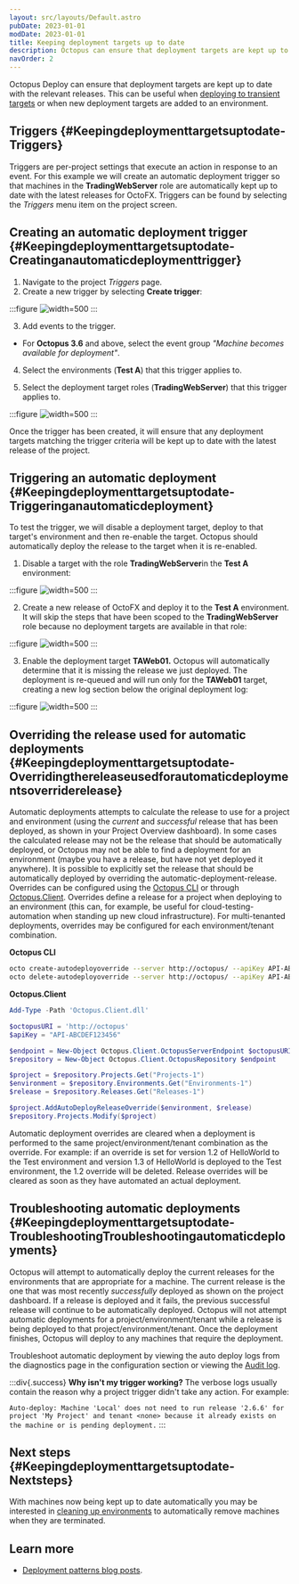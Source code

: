 ```yaml
---
layout: src/layouts/Default.astro
pubDate: 2023-01-01
modDate: 2023-01-01
title: Keeping deployment targets up to date
description: Octopus can ensure that deployment targets are kept up to date with the relevant releases. This can be useful when deploying to transient targets or when new deployment targets are added to an environment.
navOrder: 2
---
```


Octopus Deploy can ensure that deployment targets are kept up to date with the relevant releases.  This can be useful when [deploying to transient targets](/docs/deployments/patterns/elastic-and-transient-environments/deploying-to-transient-targets) or when new deployment targets are added to an environment.

## Triggers {#Keepingdeploymenttargetsuptodate-Triggers}

Triggers are per-project settings that execute an action in response to an event. For this example we will create an automatic deployment trigger so that machines in the **TradingWebServer** role are automatically kept up to date with the latest releases for OctoFX.  Triggers can be found by selecting the *Triggers* menu item on the project screen.

## Creating an automatic deployment trigger {#Keepingdeploymenttargetsuptodate-Creatinganautomaticdeploymenttrigger}

1. Navigate to the project *Triggers* page.
2. Create a new trigger by selecting **Create trigger**:

:::figure
![](/docs/deployments/patterns/elastic-and-transient-environments/images/5865570.png "width=500")
:::

3. Add events to the trigger.
  - For **Octopus 3.6** and above, select the event group *"Machine becomes available for deployment"*.

4. Select the environments (**Test A**) that this trigger applies to.

5. Select the deployment target roles (**TradingWebServer**) that this trigger applies to.

:::figure
![](/docs/deployments/patterns/elastic-and-transient-environments/images/5865705.png "width=500")
:::

Once the trigger has been created, it will ensure that any deployment targets matching the trigger criteria will be kept up to date with the latest release of the project.

## Triggering an automatic deployment {#Keepingdeploymenttargetsuptodate-Triggeringanautomaticdeployment}

To test the trigger, we will disable a deployment target, deploy to that target's environment and then re-enable the target.  Octopus should automatically deploy the release to the target when it is re-enabled.

1. Disable a target with the role **TradingWebServer**in the **Test A** environment:

:::figure
![](/docs/deployments/patterns/elastic-and-transient-environments/images/5865573.png "width=500")
:::

2. Create a new release of OctoFX and deploy it to the **Test A** environment.  It will skip the steps that have been scoped to the **TradingWebServer** role because no deployment targets are available in that role:

:::figure
![](/docs/deployments/patterns/elastic-and-transient-environments/images/5865574.png "width=500")
:::

3. Enable the deployment target **TAWeb01.** Octopus will automatically determine that it is missing the release we just deployed.  The deployment is re-queued and will run only for the **TAWeb01** target, creating a new log section below the original deployment log:

:::figure
![](/docs/deployments/patterns/elastic-and-transient-environments/images/5865575.png "width=500")
:::

## Overriding the release used for automatic deployments {#Keepingdeploymenttargetsuptodate-Overridingthereleaseusedforautomaticdeploymentsoverriderelease}

Automatic deployments attempts to calculate the release to use for a project and environment (using the *current* and *successful* release that has been deployed, as shown in your Project Overview dashboard).  In some cases the calculated release may not be the release that should be automatically deployed, or Octopus may not be able to find a deployment for an environment (maybe you have a release, but have not yet deployed it anywhere).  It is possible to explicitly set the release that should be automatically deployed by overriding the automatic-deployment-release. Overrides can be configured using the [Octopus CLI](/docs/octopus-rest-api/octopus-cli/) or through [Octopus.Client](/docs/octopus-rest-api/octopus.client).  Overrides define a release for a project when deploying to an environment (this can, for example, be useful for cloud-testing-automation when standing up new cloud infrastructure).  For multi-tenanted deployments, overrides may be configured for each environment/tenant combination.

**Octopus CLI**

```bash
octo create-autodeployoverride --server http://octopus/ --apiKey API-ABCDEF123456 --project HelloWorld --environment Test -version 1.3.0
octo delete-autodeployoverride --server http://octopus/ --apiKey API-ABCDEF123456 --project HelloWorld --environment Test
```

**Octopus.Client**

```powershell
Add-Type -Path 'Octopus.Client.dll'

$octopusURI = 'http://octopus'
$apiKey = "API-ABCDEF123456"

$endpoint = New-Object Octopus.Client.OctopusServerEndpoint $octopusURI, $apiKey
$repository = New-Object Octopus.Client.OctopusRepository $endpoint

$project = $repository.Projects.Get("Projects-1")
$environment = $repository.Environments.Get("Environments-1")
$release = $repository.Releases.Get("Releases-1")

$project.AddAutoDeployReleaseOverride($environment, $release)
$repository.Projects.Modify($project)
```

Automatic deployment overrides are cleared when a deployment is performed to the same project/environment/tenant combination as the override.  For example: if an override is set for version 1.2 of HelloWorld to the Test environment and version 1.3 of HelloWorld is deployed to the Test environment, the 1.2 override will be deleted. Release overrides will be cleared as soon as they have automated an actual deployment.

## Troubleshooting automatic deployments {#Keepingdeploymenttargetsuptodate-TroubleshootingTroubleshootingautomaticdeployments}

Octopus will attempt to automatically deploy the current releases for the environments that are appropriate for a machine. The current release is the one that was most recently *successfully* deployed as shown on the project dashboard. If a release is deployed and it fails, the previous successful release will continue to be automatically deployed. Octopus will not attempt automatic deployments for a project/environment/tenant while a release is being deployed to that project/environment/tenant. Once the deployment finishes, Octopus will deploy to any machines that require the deployment.

Troubleshoot automatic deployment by viewing the auto deploy logs from the diagnostics page in the configuration section or viewing the [Audit log](/docs/security/users-and-teams/auditing).

:::div{.success}
**Why isn&#39;t my trigger working?**
The verbose logs usually contain the reason why a project trigger didn't take any action. For example:

`Auto-deploy: Machine 'Local' does not need to run release '2.6.6' for project 'My Project' and tenant <none> because it already exists on the machine or is pending deployment.`
:::

## Next steps {#Keepingdeploymenttargetsuptodate-Nextsteps}

With machines now being kept up to date automatically you may be interested in [cleaning up environments](/docs/deployments/patterns/elastic-and-transient-environments/cleaning-up-environments) to automatically remove machines when they are terminated.

## Learn more

- [Deployment patterns blog posts](https://octopus.com/blog/tag/Deployment%20Patterns).